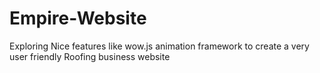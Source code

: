 # Empire-Website
Exploring Nice features like wow.js animation framework to create a very user friendly Roofing business website 
